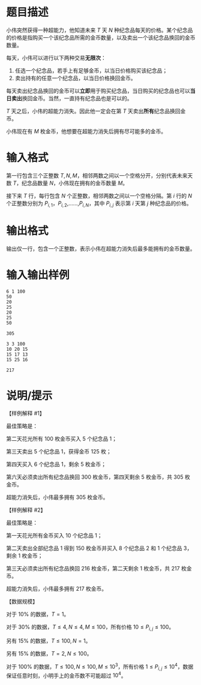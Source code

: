 # 题目描述

小伟突然获得一种超能力，他知道未来 $T$ 天 $N$ 种纪念品每天的价格。某个纪念品的价格是指购买一个该纪念品所需的金币数量，以及卖出一个该纪念品换回的金币数量。

每天，小伟可以进行以下两种交易**无限次**：

1. 任选一个纪念品，若手上有足够金币，以当日价格购买该纪念品；
2. 卖出持有的任意一个纪念品，以当日价格换回金币。

每天卖出纪念品换回的金币可以**立即**用于购买纪念品，当日购买的纪念品也可以**当日卖出**换回金币。当然，一直持有纪念品也是可以的。

$T$ 天之后，小伟的超能力消失。因此他一定会在第 $T$ 天卖出**所有**纪念品换回金币。

小伟现在有 $M$ 枚金币，他想要在超能力消失后拥有尽可能多的金币。

# 输入格式

第一行包含三个正整数 $T, N, M$，相邻两数之间以一个空格分开，分别代表未来天数 $T$，纪念品数量 $N$，小伟现在拥有的金币数量 $M$。

接下来 $T$ 行，每行包含 $N$ 个正整数，相邻两数之间以一个空格分隔。第 $i$ 行的 $N$ 个正整数分别为 $P_{i,1}$，$P_{i,2}$,……,$P_{i,N}$，其中 $P_{i,j}$ 表示第 $i$ 天第 $j$ 种纪念品的价格。

# 输出格式

输出仅一行，包含一个正整数，表示小伟在超能力消失后最多能拥有的金币数量。

# 输入输出样例

```input1
6 1 100
50
20
25
20
25
50
```

```output1
305
```

```input2
3 3 100
10 20 15
15 17 13
15 25 16
```

```output2
217
```

# 说明/提示

【样例解释 #1】

最佳策略是：

第二天花光所有 100 枚金币买入 5 个纪念品 1；

第三天卖出 5 个纪念品 1，获得金币 125 枚；

第四天买入 6 个纪念品 1，剩余 5 枚金币；

第六天必须卖出所有纪念品换回 300 枚金币，第四天剩余 5 枚金币，共 305 枚金币。

超能力消失后，小伟最多拥有 305 枚金币。

【样例解释 #2】

最佳策略是：

第一天花光所有金币买入 10 个纪念品 1；

第二天卖出全部纪念品 1 得到 150 枚金币并买入 8 个纪念品 2 和 1 个纪念品 3，剩余 1 枚金币；

第三天必须卖出所有纪念品换回 216 枚金币，第二天剩余 1 枚金币，共 217 枚金币。

超能力消失后，小伟最多拥有 217 枚金币。

【数据规模】

对于 $10 \%$ 的数据，$T = 1$。

对于 $30 \%$ 的数据，$T \leq 4, N \leq 4, M \leq 100$，所有价格 $10 \leq P_{i,j} \leq 100$。

另有 $15 \%$ 的数据，$T \leq 100, N = 1$。

另有 $15 \%$ 的数据，$T = 2, N \leq 100$。

对于 $100 \%$ 的数据，$T \leq 100, N \leq 100, M \leq {10}^3$，所有价格 $1 \leq P_{i,j} \leq {10}^4$，数据保证任意时刻，小明手上的金币数不可能超过 ${10}^4$。
